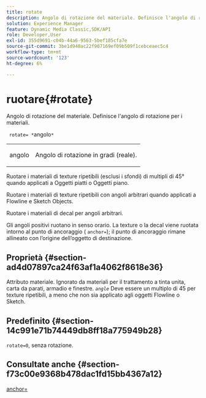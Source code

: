 ```yaml
---
title: rotate
description: Angolo di rotazione del materiale. Definisce l'angolo di rotazione per i materiali.
solution: Experience Manager
feature: Dynamic Media Classic,SDK/API
role: Developer,User
exl-id: 355d9691-c04b-44a6-9563-5bef185cfa7e
source-git-commit: 3be1d948ac22f907169ef09b509f1cebceaec5c4
workflow-type: tm+mt
source-wordcount: '123'
ht-degree: 6%

---
```


# ruotare{#rotate}

Angolo di rotazione del materiale. Definisce l&#39;angolo di rotazione per i materiali.

` rotate= *`angolo`*`

<table id="simpletable_F1A87ECD86E8429788825374A6882CB9"> 
 <tr class="strow"> 
  <td class="stentry"> <p> <span class="varname"> angolo </span> </p> </td> 
  <td class="stentry"> <p>Angolo di rotazione in gradi (reale). </p> </td> 
 </tr> 
</table>

Ruotare i materiali di texture ripetibili (esclusi i sfondi) di multipli di 45° quando applicati a Oggetti piatti o Oggetti piano.

Ruotare i materiali di texture ripetibili con angoli arbitrari quando applicati a Flowline e Sketch Objects.

Ruotare i materiali di decal per angoli arbitrari.

Gli angoli positivi ruotano in senso orario. La texture o la decal viene ruotata intorno al punto di ancoraggio ( `anchor=`); il punto di ancoraggio rimane allineato con l’origine dell’oggetto di destinazione.

## Proprietà {#section-ad4d07897ca24f63af1a4062f8618e36}

Attributo materiale. Ignorato da materiali per il trattamento a tinta unita, carta da parati, armadio e finestre. *`angle`* Deve essere un multiplo di 45 per texture ripetibili, a meno che non sia applicato agli oggetti Flowline o Sketch.

## Predefinito {#section-14c991e71b74449db8ff18a775949b28}

`rotate=0`, senza rotazione.

## Consultate anche {#section-f73c00e9368b478dac1fd15bb4367a12}

[anchor=](../../../../../ir-api/http-protocol/image-rendering-api-ref/c-ir-http-protocol-ref/c-ir-http-protocol-command-reference/r-ir-http-anchor.md#reference-d53923d785c9442997dc7f2199524c26)
